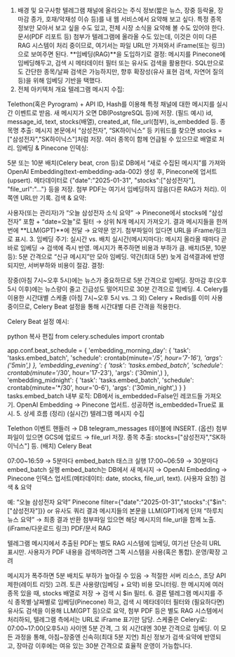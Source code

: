 1. 배경 및 요구사항
텔레그램 채널에 올라오는 주식 정보(짧은 뉴스, 장중 등락율, 장마감 종가, 호재/악재성 이슈 등)를 내 웹 서비스에서 요약해 보고 싶다.
특정 종목 정보만 모아서 보고 싶을 수도 있고, 전체 시장 소식을 요약해 볼 수도 있어야 한다.
문서(PDF 리포트 등) 첨부가 텔레그램에 올라올 수도 있는데, 이것은 이미 다른 RAG 시스템이 처리 중이므로, 여기서는 파일 URL만 가져와서 iFrame(또는 링크)으로 보여주면 된다.
**임베딩(RAG)**을 도입하기로 결정: 메시지를 Pinecone에 임베딩해두고, 검색 시 메타데이터 필터 또는 유사도 검색을 활용한다.
SQL만으로도 간단한 종목/날짜 검색은 가능하지만, 향후 확장성(유사 표현 검색, 자연어 질의 등)을 위해 임베딩 기반을 택했다.
2. 전체 아키텍처 개요
텔레그램 메시지 수집:

Telethon(혹은 Pyrogram) + API ID, Hash를 이용해 특정 채널에 대한 메시지를 실시간 이벤트로 받음.
새 메시지가 오면 DB(PostgreSQL 등)에 저장.
(필드 예시) id, message_id, text, stocks(배열), created_at, file_url(첨부), is_embedded 등.
종목명 추출: 메시지 본문에서 “삼성전자”, “SK하이닉스” 등 키워드를 찾으면 stocks = ["삼성전자","SK하이닉스"]처럼 저장.
여러 종목이 함께 언급될 수 있으므로 배열로 처리.
임베딩 & Pinecone 인덱싱:

5분 또는 10분 배치(Celery beat, cron 등)로 DB에서 “새로 수집된 메시지”를 가져와 OpenAI Embedding(text-embedding-ada-002) 생성 후, Pinecone에 업서트(upsert).
메타데이터로 {"date":"2025-01-31", "stocks":["삼성전자"], "file_url":"..."} 등을 저장.
첨부 PDF는 여기서 임베딩하지 않음(다른 RAG가 처리). 이쪽엔 URL만 기록.
검색 & 요약:

사용자(또는 관리자)가 “오늘 삼성전자 소식 요약” → Pinecone에서 stocks에 “삼성전자” 포함 + “date=오늘”로 필터 → 상위 N개 메시지 가져오기.
결과 메시지들을 한꺼번에 **LLM(GPT)**에 전달 → 요약문 얻기.
첨부파일이 있다면 URL을 iFrame/링크로 표시.
3. 임베딩 주기: 실시간 vs. 배치
실시간(메시지마다):
메시지 올라올 때마다 곧바로 임베딩 → 검색에 즉시 반영.
메시지가 폭주하면 비용과 부하가 큼.
배치(5분, 10분 등):
5분 간격으로 “신규 메시지”만 모아 임베딩.
약간(최대 5분) 늦게 검색결과에 반영되지만, 서버부하와 비용이 절감.
결정:

장중(아침 7시~오후 5시)에는 뉴스가 중요하므로 5분 간격으로 임베딩.
장마감 후(오후 5시 이후)에는 뉴스량이 줄고 긴급성도 떨어지므로 30분 간격으로 임베딩.
4. Celery를 이용한 시간대별 스케줄 (아침 7시~오후 5시 vs. 그 외)
Celery + Redis를 이미 사용 중이므로, Celery Beat 설정을 통해 시간대별 다른 간격을 적용한다.

Celery Beat 설정 예시:

python
복사
편집
from celery.schedules import crontab

app.conf.beat_schedule = {
    'embedding_morning_day': {
        'task': 'tasks.embed_batch',
        'schedule': crontab(minute='*/5', hour='7-16'),
        'args': ('5min',)
    },
    'embedding_evening': {
        'task': 'tasks.embed_batch',
        'schedule': crontab(minute='*/30', hour='17-23'),
        'args': ('30min',)
    },
    'embedding_midnight': {
        'task': 'tasks.embed_batch',
        'schedule': crontab(minute='*/30', hour='0-6'),
        'args': ('30min_night',)
    }
}
tasks.embed_batch 내부 로직:
DB에서 is_embedded=False인 레코드들 가져오기.
OpenAI Embedding → Pinecone 업서트.
성공하면 is_embedded=True로 표시.
5. 상세 흐름 (정리)
(실시간) 텔레그램 메시지 수집

Telethon 이벤트 핸들러 → DB telegram_messages 테이블에 INSERT.
(옵션) 첨부파일이 있으면 GCS에 업로드 → file_url 저장.
종목 추출: stocks=["삼성전자","SK하이닉스"] 등.
(배치) Celery Beat

07:00~16:59 → 5분마다 embed_batch 태스크 실행
17:00~06:59 → 30분마다 embed_batch 실행
embed_batch는 DB에서 새 메시지 → OpenAI Embedding → Pinecone 인덱스 업서트(메타데이터: date, stocks, file_url, text).
(사용자 요청) 검색 & 요약

예: “오늘 삼성전자 요약”
Pinecone filter={"date":"2025-01-31","stocks":{"$in":["삼성전자"]}} or 유사도 쿼리
결과 메시지들의 본문을 LLM(GPT)에게 던져 “하루치 뉴스 요약” → 최종 결과 반환
첨부파일 있으면 해당 메시지의 file_url을 함께 노출. (iFrame/다운로드 링크)
PDF/문서 RAG

텔레그램 메시지에서 추출된 PDF는 별도 RAG 시스템에 임베딩, 여기선 단순히 URL 표시만.
사용자가 PDF 내용을 검색하려면 그쪽 시스템을 사용(혹은 통합).
운영/확장 고려

메시지가 폭주하면 5분 배치도 부하가 높아질 수 있음 → 적절한 서버 리소스, 초당 API 제한(레이트 리밋) 고려.
토큰 사용량(임베딩 + 요약) 비용 모니터링.
한 메시지에 여러 종목 있을 때, stocks 배열로 저장 → 검색 시 $in 필터.
6. 결론
텔레그램 메시지를 주식 종목별·날짜별로 임베딩(Pinecone) 하고,
검색 시 메타데이터 필터와 (필요하다면) 유사도 검색을 이용해 LLM(GPT 등)으로 요약,
첨부 PDF 등은 별도 RAG 시스템에서 처리하되, 텔레그램 측에서는 URL로 iFrame 표기만 담당.
스케줄은 Celery로: 07:00~17:00(오후5시) 사이엔 5분 간격, 그 외 시간대엔 30분 간격으로 임베딩.
이 모든 과정을 통해, 아침~장중엔 신속히(최대 5분 지연) 최신 정보가 검색·요약에 반영되고, 장마감 이후에는 여유 있는 30분 간격으로 효율적 운영이 가능합니다.
